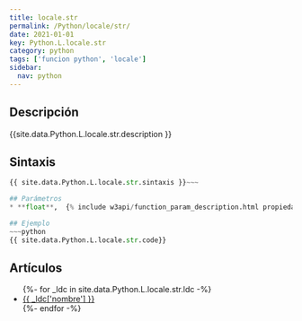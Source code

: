 ```yaml
---
title: locale.str
permalink: /Python/locale/str/
date: 2021-01-01
key: Python.L.locale.str
category: python
tags: ['funcion python', 'locale']
sidebar: 
  nav: python
---
```


## Descripción
{{site.data.Python.L.locale.str.description }}

## Sintaxis
~~~python
{{ site.data.Python.L.locale.str.sintaxis }}~~~

## Parámetros
* **float**,  {% include w3api/function_param_description.html propiedad=site.data.Python.L.locale.str valor="float" %}

## Ejemplo
~~~python
{{ site.data.Python.L.locale.str.code}}
~~~

## Artículos
<ul>
{%- for _ldc in site.data.Python.L.locale.str.ldc -%}
   <li>
       <a href="{{_ldc['url'] }}">{{ _ldc['nombre'] }}</a>
   </li>
{%- endfor -%}
</ul>
